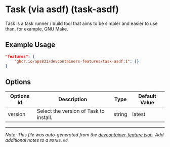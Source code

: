 

# Task (via asdf) (task-asdf)

Task is a task runner / build tool that aims to be simpler and easier to use than, for example, GNU Make.

## Example Usage

```json
"features": {
    "ghcr.io/aps831/devcontainers-features/task-asdf:1": {}
}
```

## Options

| Options Id | Description | Type | Default Value |
|-----|-----|-----|-----|
| version | Select the version of Task to install. | string | latest |



---

_Note: This file was auto-generated from the [devcontainer-feature.json](https://github.com/aps831/devcontainers-features/blob/main/src/task-asdf/devcontainer-feature.json).  Add additional notes to a `NOTES.md`._
